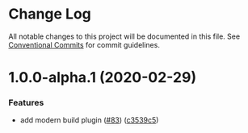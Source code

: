 # Change Log

All notable changes to this project will be documented in this file.
See [Conventional Commits](https://conventionalcommits.org) for commit guidelines.

# 1.0.0-alpha.1 (2020-02-29)


### Features

* add modern build plugin ([#83](https://github.com/nut-project/nut/tree/master/packages/babel-preset/issues/83)) ([c3539c5](https://github.com/nut-project/nut/tree/master/packages/babel-preset/commit/c3539c533ba293a48b62d7255c49331975396e36))
